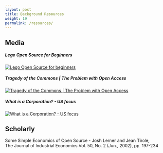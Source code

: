 ```yaml
---
layout: post
title: Background Resources
weight: 19
permalink: /resources/
---
```


## Media

##### Lego Open Source for Beginners

[![Lego Open Source for beginners](http://img.youtube.com/vi/a8fHgx9mE5U/0.jpg)](https://youtu.be/a8fHgx9mE5U "Lego Open Source for beginners")

##### Tragedy of the Commons | The Problem with Open Access
[![Tragedy of the Commons | The Problem with Open Access](http://img.youtube.com/vi/WYA1y405JW0/0.jpg)](https://youtu.be/WYA1y405JW0 "Tragedy of the Commons | The Problem with Open Access")

##### What is a Corporation? - US focus
[![What is a Corporation? - US focus](http://img.youtube.com/vi/gLD9tmU5rZk/0.jpg)](https://youtu.be/gLD9tmU5rZk "What is a Corporation? - US focus")

## Scholarly

Some Simple Economics of Open Source -  Josh Lerner and Jean Tirole, The Journal of Industrial Economics Vol. 50, No. 2 (Jun., 2002), pp. 197-234 
